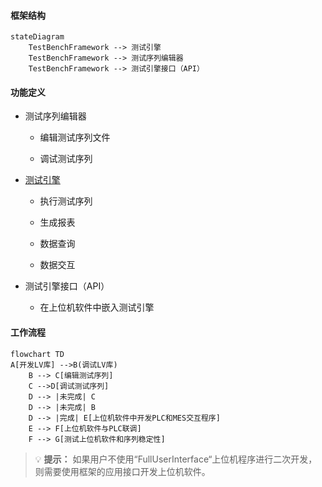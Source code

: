 #### 框架结构

```mermaid
stateDiagram
    TestBenchFramework --> 测试引擎
    TestBenchFramework --> 测试序列编辑器
    TestBenchFramework --> 测试引擎接口（API）
```

#### 功能定义

- 测试序列编辑器
  
  - 编辑测试序列文件
  
  - 调试测试序列

- [测试引擎](https://gitee.com/xiongxinwei/test-bench-framework/wikis/测试引擎)
  
  - 执行测试序列
  
  - 生成报表
  
  - 数据查询
  
  - 数据交互

- 测试引擎接口（API）
  
  - 在上位机软件中嵌入测试引擎

#### 工作流程

```mermaid
flowchart TD
A[开发LV库] -->B(调试LV库)
    B --> C[编辑测试序列]
    C -->D[调试测试序列]
    D --> |未完成| C
    D --> |未完成| B
    D --> |完成| E[上位机软件中开发PLC和MES交互程序]
    E --> F[上位机软件与PLC联调]
    F --> G[测试上位机软件和序列稳定性]
```

> :bulb: **提示：** 如果用户不使用“FullUserInterface“上位机程序进行二次开发，则需要使用框架的应用接口开发上位机软件。
